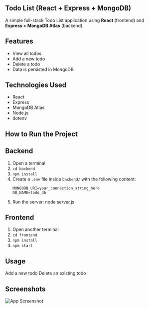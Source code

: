 ## Todo List (React + Express + MongoDB)
A simple full-stack Todo List application using **React** (frontend) and **Express + MongoDB Atlas** (backend).

## Features
- View all todos
- Add a new todo
- Delete a todo
- Data is persisted in MongoDB

## Technologies Used
- React
- Express
- MongoDB Atlas
- Node.js
- dotenv

## How to Run the Project

## Backend
1. Open a terminal  
2. `cd backend`  
3. `npm install`  
4. Create a `.env` file inside `backend/` with the following content:
   ```env
   MONGODB_URI=your_connection_string_here
   DB_NAME=todo_db
5. Run the server: node server.js

## Frontend
1. Open another terminal
2. `cd frontend`
3. `npm install`
4. `npm start`  

## Usage
Add a new todo
Delete an existing todo

## Screenshots
![App Screenshot](frontend/src/Img/Screenshot.png)
